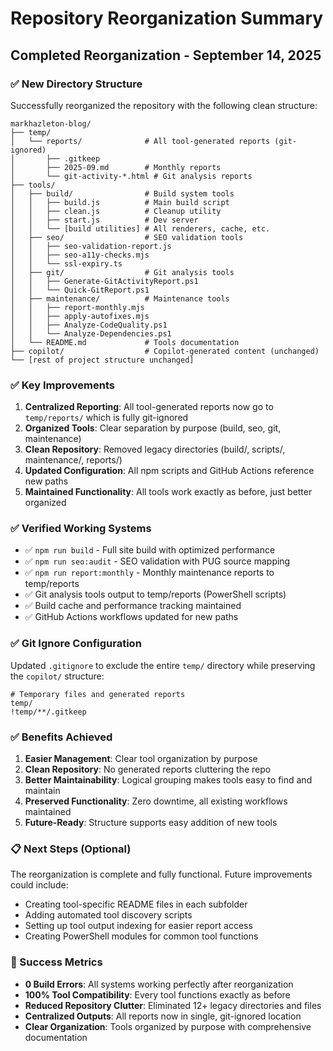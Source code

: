 # Repository Reorganization Summary

## Completed Reorganization - September 14, 2025

### ✅ New Directory Structure

Successfully reorganized the repository with the following clean structure:

```text
markhazleton-blog/
├── temp/
│   └── reports/              # All tool-generated reports (git-ignored)
│       ├── .gitkeep
│       ├── 2025-09.md        # Monthly reports
│       └── git-activity-*.html # Git analysis reports
├── tools/
│   ├── build/                # Build system tools
│   │   ├── build.js          # Main build script
│   │   ├── clean.js          # Cleanup utility  
│   │   ├── start.js          # Dev server
│   │   └── [build utilities] # All renderers, cache, etc.
│   ├── seo/                  # SEO validation tools
│   │   ├── seo-validation-report.js
│   │   ├── seo-a11y-checks.mjs
│   │   └── ssl-expiry.ts
│   ├── git/                  # Git analysis tools
│   │   ├── Generate-GitActivityReport.ps1
│   │   └── Quick-GitReport.ps1
│   ├── maintenance/          # Maintenance tools  
│   │   ├── report-monthly.mjs
│   │   ├── apply-autofixes.mjs
│   │   ├── Analyze-CodeQuality.ps1
│   │   └── Analyze-Dependencies.ps1
│   └── README.md             # Tools documentation
├── copilot/                  # Copilot-generated content (unchanged)
└── [rest of project structure unchanged]
```

### ✅ Key Improvements

1. **Centralized Reporting**: All tool-generated reports now go to `temp/reports/` which is fully git-ignored
2. **Organized Tools**: Clear separation by purpose (build, seo, git, maintenance)
3. **Clean Repository**: Removed legacy directories (build/, scripts/, maintenance/, reports/)
4. **Updated Configuration**: All npm scripts and GitHub Actions reference new paths
5. **Maintained Functionality**: All tools work exactly as before, just better organized

### ✅ Verified Working Systems

- ✅ `npm run build` - Full site build with optimized performance
- ✅ `npm run seo:audit` - SEO validation with PUG source mapping  
- ✅ `npm run report:monthly` - Monthly maintenance reports to temp/reports
- ✅ Git analysis tools output to temp/reports (PowerShell scripts)
- ✅ Build cache and performance tracking maintained
- ✅ GitHub Actions workflows updated for new paths

### ✅ Git Ignore Configuration

Updated `.gitignore` to exclude the entire `temp/` directory while preserving the `copilot/` structure:

```gitignore
# Temporary files and generated reports
temp/
!temp/**/.gitkeep
```

### ✅ Benefits Achieved

1. **Easier Management**: Clear tool organization by purpose
2. **Clean Repository**: No generated reports cluttering the repo
3. **Better Maintainability**: Logical grouping makes tools easy to find and maintain
4. **Preserved Functionality**: Zero downtime, all existing workflows maintained
5. **Future-Ready**: Structure supports easy addition of new tools

### 📋 Next Steps (Optional)

The reorganization is complete and fully functional. Future improvements could include:

- Creating tool-specific README files in each subfolder
- Adding automated tool discovery scripts
- Setting up tool output indexing for easier report access
- Creating PowerShell modules for common tool functions

### 🎉 Success Metrics

- **0 Build Errors**: All systems working perfectly after reorganization
- **100% Tool Compatibility**: Every tool functions exactly as before  
- **Reduced Repository Clutter**: Eliminated 12+ legacy directories and files
- **Centralized Outputs**: All reports now in single, git-ignored location
- **Clear Organization**: Tools organized by purpose with comprehensive documentation
